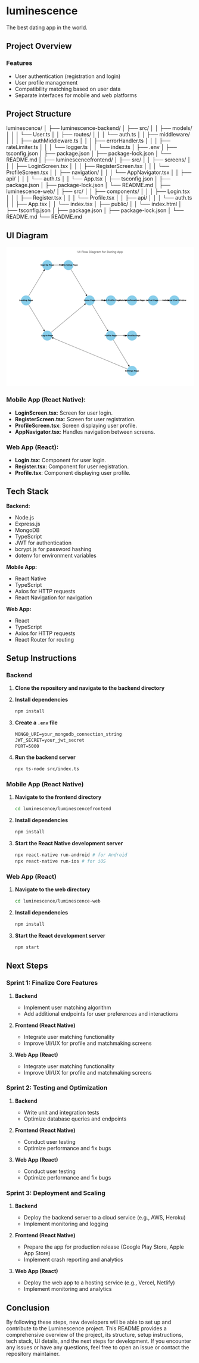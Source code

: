 # luminescence
The best dating app in the world. 

## Project Overview

### Features

- User authentication (registration and login)
- User profile management
- Compatibility matching based on user data
- Separate interfaces for mobile and web platforms

## Project Structure

luminescence/
│
├── luminescence-backend/
│ ├── src/
│ │ ├── models/
│ │ │ └── User.ts
│ │ ├── routes/
│ │ │ └── auth.ts
│ │ ├── middleware/
│ │ │ ├── authMiddleware.ts
│ │ │ ├── errorHandler.ts
│ │ │ ├── rateLimiter.ts
│ │ │ └── logger.ts
│ │ └── index.ts
│ ├── .env
│ ├── tsconfig.json
│ ├── package.json
│ ├── package-lock.json
│ └── README.md
│
├── luminescencefrontend/
│ ├── src/
│ │ ├── screens/
│ │ │ ├── LoginScreen.tsx
│ │ │ ├── RegisterScreen.tsx
│ │ │ └── ProfileScreen.tsx
│ │ ├── navigation/
│ │ │ └── AppNavigator.tsx
│ │ ├── api/
│ │ │ └── auth.ts
│ │ └── App.tsx
│ ├── tsconfig.json
│ ├── package.json
│ ├── package-lock.json
│ └── README.md
│
├── luminescence-web/
│ ├── src/
│ │ ├── components/
│ │ │ ├── Login.tsx
│ │ │ ├── Register.tsx
│ │ │ └── Profile.tsx
│ │ ├── api/
│ │ │ └── auth.ts
│ │ ├── App.tsx
│ │ └── index.tsx
│ ├── public/
│ │ └── index.html
│ ├── tsconfig.json
│ ├── package.json
│ ├── package-lock.json
│ └── README.md
└── README.md

## UI Diagram

![alt text](<output (1).png>)

### Mobile App (React Native):
- **LoginScreen.tsx**: Screen for user login.
- **RegisterScreen.tsx**: Screen for user registration.
- **ProfileScreen.tsx**: Screen displaying user profile.
- **AppNavigator.tsx**: Handles navigation between screens.

### Web App (React):
- **Login.tsx**: Component for user login.
- **Register.tsx**: Component for user registration.
- **Profile.tsx**: Component displaying user profile.

## Tech Stack

**Backend:**
- Node.js
- Express.js
- MongoDB
- TypeScript
- JWT for authentication
- bcrypt.js for password hashing
- dotenv for environment variables

**Mobile App:**
- React Native
- TypeScript
- Axios for HTTP requests
- React Navigation for navigation

**Web App:**
- React
- TypeScript
- Axios for HTTP requests
- React Router for routing

## Setup Instructions

### Backend

1. **Clone the repository and navigate to the backend directory**


2. **Install dependencies**

   ```bash
   npm install
   ```

3. **Create a `.env` file**

   ```plaintext
   MONGO_URI=your_mongodb_connection_string
   JWT_SECRET=your_jwt_secret
   PORT=5000
   ```

4. **Run the backend server**

   ```bash
   npx ts-node src/index.ts
   ```

### Mobile App (React Native)

1. **Navigate to the frontend directory**

   ```bash
   cd luminescence/luminescencefrontend
   ```

2. **Install dependencies**

   ```bash
   npm install
   ```

3. **Start the React Native development server**

   ```bash
   npx react-native run-android # for Android
   npx react-native run-ios # for iOS
   ```

### Web App (React)

1. **Navigate to the web directory**

   ```bash
   cd luminescence/luminescence-web
   ```

2. **Install dependencies**

   ```bash
   npm install
   ```

3. **Start the React development server**

   ```bash
   npm start
   ```

## Next Steps

### Sprint 1: Finalize Core Features

1. **Backend**
   - Implement user matching algorithm
   - Add additional endpoints for user preferences and interactions

2. **Frontend (React Native)**
   - Integrate user matching functionality
   - Improve UI/UX for profile and matchmaking screens

3. **Web App (React)**
   - Integrate user matching functionality
   - Improve UI/UX for profile and matchmaking screens

### Sprint 2: Testing and Optimization

1. **Backend**
   - Write unit and integration tests
   - Optimize database queries and endpoints

2. **Frontend (React Native)**
   - Conduct user testing
   - Optimize performance and fix bugs

3. **Web App (React)**
   - Conduct user testing
   - Optimize performance and fix bugs

### Sprint 3: Deployment and Scaling

1. **Backend**
   - Deploy the backend server to a cloud service (e.g., AWS, Heroku)
   - Implement monitoring and logging

2. **Frontend (React Native)**
   - Prepare the app for production release (Google Play Store, Apple App Store)
   - Implement crash reporting and analytics

3. **Web App (React)**
   - Deploy the web app to a hosting service (e.g., Vercel, Netlify)
   - Implement monitoring and analytics

## Conclusion

By following these steps, new developers will be able to set up and contribute to the Luminescence project. This README provides a comprehensive overview of the project, its structure, setup instructions, tech stack, UI details, and the next steps for development. If you encounter any issues or have any questions, feel free to open an issue or contact the repository maintainer.
```